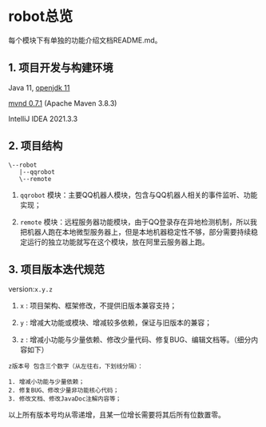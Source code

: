 # robot总览

每个模块下有单独的功能介绍文档README.md。

## 1. 项目开发与构建环境

Java 11, [openjdk 11](https://adoptopenjdk.net/releases.html?variant=openjdk11&jvmVariant=hotspot)

[mvnd 0.7.1](https://github.com/apache/maven-mvnd/releases/tag/0.7.1) (Apache Maven 3.8.3)

IntelliJ IDEA 2021.3.3

## 2. 项目结构

```text
\--robot
   |--qqrobot
   \--remote
```

1. `qqrobot` 模块：主要QQ机器人模块，包含与QQ机器人相关的事件监听、功能实现；

2. `remote` 模块：远程服务器功能模块，由于QQ登录存在异地检测机制，所以我把机器人跑在本地微型服务器上，但是本地机器稳定性不够，部分需要持续稳定运行的独立功能就写在这个模块，放在阿里云服务器上跑。

## 3. 项目版本迭代规范

version:`x.y.z`

1. `x` : 项目架构、框架修改，不提供旧版本兼容支持；

2. `y` : 增减大功能或模块、增减较多依赖，保证与旧版本的兼容；

3. `z` : 增减小功能与少量依赖、修改少量代码、修复BUG、编辑文档等。（细分内容如下）

```text
z版本号 包含三个数字（从左往右，下划线分隔）：

1. 增减小功能与少量依赖；
2. 修复BUG、修改少量非功能核心代码；
3. 修改文档、修改JavaDoc注解内容等；
```

以上所有版本号均从零递增，且某一位增长需要将其后所有位数置零。
